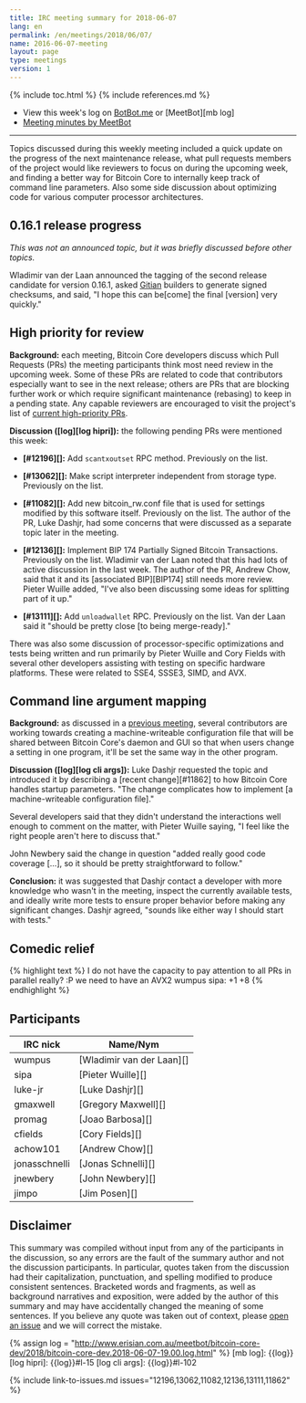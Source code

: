 ```yaml
---
title: IRC meeting summary for 2018-06-07
lang: en
permalink: /en/meetings/2018/06/07/
name: 2016-06-07-meeting
layout: page
type: meetings
version: 1
---
```

{% include toc.html %}
{% include references.md %}

- View this week's log on [BotBot.me](https://botbot.me/freenode/bitcoin-core-dev/msg/100892716/) or [MeetBot][mb log]
- [Meeting minutes by MeetBot](http://www.erisian.com.au/meetbot/bitcoin-core-dev/2018/bitcoin-core-dev.2018-06-07-19.00.html)

---

Topics discussed during this weekly meeting included a quick update on
the progress of the next maintenance release, what pull requests members
of the project would like reviewers to focus on during the upcoming
week, and finding a better way for Bitcoin Core to internally keep track
of command line parameters.   Also some side discussion about optimizing
code for various computer processor architectures.

## 0.16.1 release progress

*This was not an announced topic, but it was briefly discussed before
other topics.*

Wladimir van der Laan announced the tagging of the second release
candidate for version 0.16.1, asked [Gitian][] builders to generate
signed checksums, and said, "I hope this can be[come] the final
[version] very quickly."

## High priority for review

**Background:** each meeting, Bitcoin Core developers discuss which Pull
Requests (PRs) the meeting participants think most need review in the
upcoming week.  Some of these PRs are related to code that contributors
especially want to see in the next release; others are PRs that are
blocking further work or which require significant maintenance (rebasing)
to keep in a pending state.  Any capable reviewers are encouraged to
visit the project's list of [current high-priority
PRs][].

**Discussion ([log][log hipri]):** the following pending PRs were
mentioned this week:

- **[#12196][]:** Add `scantxoutset` RPC method. Previously on the list.

- **[#13062][]:** Make script interpreter independent from storage type.
  Previously on the list.

- **[#11082][]:** Add new bitcoin_rw.conf file that is used for settings
  modified by this software itself.  Previously on the list.  The author
  of the PR, Luke Dashjr, had some concerns that were discussed as a
  separate topic later in the meeting.

- **[#12136][]:** Implement BIP 174 Partially Signed Bitcoin
  Transactions.  Previously on the list.  Wladimir van der Laan noted
  that this had lots of active discussion in the last week. The author
  of the PR, Andrew Chow, said that it and its [associated BIP][BIP174]
  still needs more review.  Pieter Wuille added, "I've also been
  discussing some ideas for splitting part of it up."

- **[#13111][]:** Add `unloadwallet` RPC.  Previously on the list.  Van der Laan
  said it "should be pretty close [to being merge-ready]."

There was also some discussion of processor-specific optimizations and
tests being written and run primarily by Pieter Wuille and Cory Fields
with several other developers assisting with testing on specific
hardware platforms.  These were related to SSE4, SSSE3, SIMD, and AVX.

## Command line argument mapping

**Background:** as discussed in a [previous meeting][rw conf meet
notes], several contributors are working towards creating a
machine-writeable configuration file that will be shared between Bitcoin
Core's daemon and GUI so that when users change a setting in one
program, it'll be set the same way in the other program.

**Discussion ([log][log cli args]):** Luke Dashjr requested the topic
and introduced it by describing a [recent change][#11862] to how Bitcoin
Core handles startup parameters.  "The change complicates how to
implement [a machine-writeable configuration file]."

Several developers said that they didn't understand the interactions
well enough to comment on the matter, with Pieter Wuille saying, "I feel
like the right people aren't here to discuss that."

John Newbery said the change in question "added really good code
coverage [...], so it should be pretty straightforward to follow."

**Conclusion:** it was suggested that Dashjr contact a developer with
more knowledge who wasn't in the meeting, inspect the currently
available tests, and ideally write more tests to ensure proper behavior
before making any significant changes.  Dashjr agreed, "sounds like
either way I should start with tests."

## Comedic relief

{% highlight text %}
<wumpus> I do not have the capacity to pay attention to
         all PRs in parallel
<promag> really? :P
<sipa> we need to have an AVX2 wumpus
<wumpus> sipa: +1
<sipa> +8
{% endhighlight %}


## Participants

| IRC nick        | Name/Nym                  |
|-----------------|---------------------------|
| wumpus          | [Wladimir van der Laan][] |
| sipa            | [Pieter Wuille][]         |
| luke-jr         | [Luke Dashjr][]           |
| gmaxwell        | [Gregory Maxwell][]       |
| promag          | [Joao Barbosa][]          |
| cfields         | [Cory Fields][]           |
| achow101        | [Andrew Chow][]           |
| jonasschnelli   | [Jonas Schnelli][]        |
| jnewbery        | [John Newbery][]          |
| jimpo           | [Jim Posen][]             |

## Disclaimer

This summary was compiled without input from any of the participants in
the discussion, so any errors are the fault of the summary author and
not the discussion participants.  In particular, quotes taken from the
discussion had their capitalization, punctuation, and spelling modified
to produce consistent sentences.  Bracketed words and fragments, as well
as background narratives and exposition, were added by the author of
this summary and may have accidentally changed the meaning of some
sentences.  If you believe any quote was taken out of context, please
[open an issue](https://github.com/bitcoin-core/bitcoincore.org/issues/new)
and we will correct the mistake.

[current high-priority PRs]: https://github.com/bitcoin/bitcoin/projects/8
[gitian]: https://github.com/bitcoin-core/gitian.sigs
[rw conf meet notes]: /en/meetings/2018/05/24/#gui-prune-setting-and-writable-config-files

{% assign log = "http://www.erisian.com.au/meetbot/bitcoin-core-dev/2018/bitcoin-core-dev.2018-06-07-19.00.log.html" %}
[mb log]: {{log}}
[log hipri]: {{log}}#l-15
[log cli args]: {{log}}#l-102

{% include link-to-issues.md issues="12196,13062,11082,12136,13111,11862" %}
